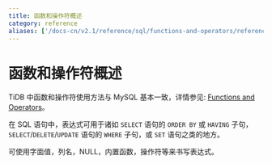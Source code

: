 ```yaml
---
title: 函数和操作符概述
category: reference
aliases: ['/docs-cn/v2.1/reference/sql/functions-and-operators/reference/']
---
```


# 函数和操作符概述

TiDB 中函数和操作符使用方法与 MySQL 基本一致，详情参见: [Functions and Operators](https://dev.mysql.com/doc/refman/5.7/en/functions.html)。

在 SQL 语句中，表达式可用于诸如 `SELECT` 语句的 `ORDER BY` 或 `HAVING` 子句，`SELECT`/`DELETE`/`UPDATE` 语句的 `WHERE` 子句，或 `SET` 语句之类的地方。

可使用字面值，列名，NULL，内置函数，操作符等来书写表达式。
